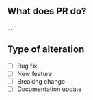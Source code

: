 ## What does PR do?

...

## Type of alteration

- [ ] Bug fix
- [ ] New feature
- [ ] Breaking change
- [ ] Documentation update
